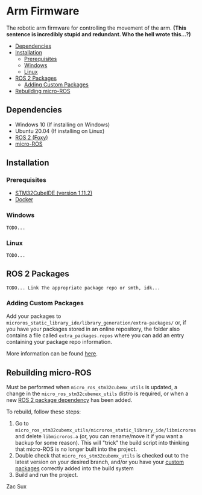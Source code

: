 # Arm Firmware

The robotic arm firmware for controlling the movement of the arm. **(This sentence is incredibly stupid and redundant. Who the hell wrote this...?)**

- [Dependencies](#dependencies)
- [Installation](#installation)
	- [Prerequisites](#prerequisites)
	- [Windows](#windows)
	- [Linux](#linux)
- [ROS 2 Packages](#ros-2-packages)
	- [Adding Custom Packages](#adding-custom-packages)
- [Rebuilding micro-ROS](#rebuilding-micro-ros)

## Dependencies

- Windows 10 (If installing on Windows)
- Ubuntu 20.04 (If installing on Linux)
- [ROS 2 (Foxy)](https://docs.ros.org/en/foxy/index.html)
- [micro-ROS](https://micro.ros.org/)

## Installation

### Prerequisites

- [STM32CubeIDE (version 1.11.2)](https://www.st.com/en/development-tools/stm32cubeide.html)
- [Docker](https://www.docker.com)

### Windows

```
TODO...
```

### Linux

```
TODO...
```

## ROS 2 Packages

```
TODO... Link The appropriate package repo or smth, idk...
```

### Adding Custom Packages

Add your packages to `microros_static_library_ide/library_generation/extra-packages/` or, if you have your packages stored in an online repository, the folder also contains a file called `extra_packages.repos` where you can add an entry containing your package repo information.

More information can be found [here](https://github.com/micro-ROS/micro_ros_stm32cubemx_utils#adding-custom-packages).

## Rebuilding micro-ROS

Must be performed when `micro_ros_stm32cubemx_utils` is updated, a change in the `micro_ros_stm32cubemex_utils` distro is required, or when a new [ROS 2 package dependency](#ros-2-packages) has been added.

To rebuild, follow these steps:
1. Go to `micro_ros_stm32cubemx_utils/microros_static_library_ide/libmicroros` and delete `libmicroros.a` (or, you can rename/move it if you want a backup for some reason). This will "trick" the build script into thinking that micro-ROS is no longer built into the project.
2. Double check that `micro_ros_stm32cubemx_utils` is checked out to the latest version on your desired branch, and/or you have your [custom packages](#adding-custom-packages) correctly added into the build system
3. Build and run the project.

Zac Sux
